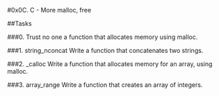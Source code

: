 #0x0C. C - More malloc, free

##Tasks

###0. Trust no one
 a function that allocates memory using malloc.

###1. string_nconcat
Write a function that concatenates two strings.

###2. _calloc
Write a function that allocates memory for an array, using malloc.

###3. array_range
Write a function that creates an array of integers.

